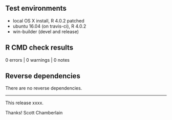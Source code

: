 ## Test environments

* local OS X install, R 4.0.2 patched
* ubuntu 16.04 (on travis-ci), R 4.0.2
* win-builder (devel and release)

## R CMD check results

0 errors | 0 warnings | 0 notes

## Reverse dependencies

There are no reverse dependencies.

---

This release xxxx.

Thanks!
Scott Chamberlain
